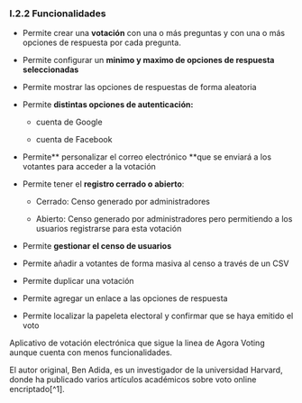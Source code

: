 ### I.2.2 Funcionalidades

* Permite crear una **votación** con una o más preguntas y con una o más opciones de respuesta por cada pregunta.

* Permite configurar un **minimo y maximo de opciones de respuesta seleccionadas**

* Permite mostrar las opciones de respuestas de forma aleatoria

* Permite **distintas opciones de autenticación:**

  * cuenta de Google

  * cuenta de Facebook

* Permite** personalizar el correo electrónico **que se enviará a los votantes para acceder a la votación

* Permite tener el **registro cerrado o abierto**:

  * Cerrado: Censo generado por administradores

  * Abierto: Censo generado por administradores pero permitiendo a los usuarios registrarse para esta votación

* Permite **gestionar el censo de usuarios**

* Permite añadir a votantes de forma masiva al censo a través de un CSV

* Permite duplicar una votación

* Permite agregar un enlace a las opciones de respuesta

* Permite localizar la papeleta electoral y confirmar que se haya emitido el voto

Aplicativo de votación electrónica que sigue la linea de Agora Voting aunque cuenta con menos funcionalidades.

El autor original, Ben Adida, es un investigador de la universidad Harvard, donde ha publicado varios artículos académicos sobre voto online encriptado[^1].


